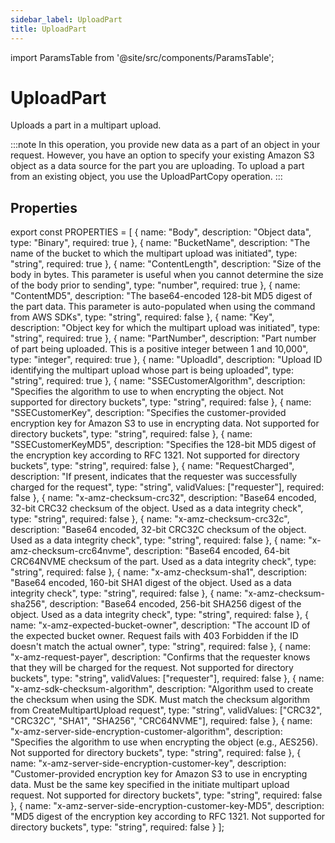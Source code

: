 ```yaml
---
sidebar_label: UploadPart
title: UploadPart
---
```


import ParamsTable from '@site/src/components/ParamsTable';

# UploadPart

Uploads a part in a multipart upload.

:::note
In this operation, you provide new data as a part of an object in your request. However, you have an option to specify your existing Amazon S3 object as a data source for the part you are uploading. To upload a part from an existing object, you use the UploadPartCopy operation.
:::

## Properties

export const PROPERTIES = [
  {
    name: "Body",
    description: "Object data",
    type: "Binary",
    required: true
  },
  {
    name: "BucketName",
    description: "The name of the bucket to which the multipart upload was initiated",
    type: "string",
    required: true
  },
  {
    name: "ContentLength",
    description: "Size of the body in bytes. This parameter is useful when you cannot determine the size of the body prior to sending",
    type: "number",
    required: true
  },
  {
    name: "ContentMD5",
    description: "The base64-encoded 128-bit MD5 digest of the part data. This parameter is auto-populated when using the command from AWS SDKs",
    type: "string",
    required: false
  },
  {
    name: "Key",
    description: "Object key for which the multipart upload was initiated",
    type: "string",
    required: true
  },
  {
    name: "PartNumber",
    description: "Part number of part being uploaded. This is a positive integer between 1 and 10,000",
    type: "integer",
    required: true
  },
  {
    name: "UploadId",
    description: "Upload ID identifying the multipart upload whose part is being uploaded",
    type: "string",
    required: true
  },
  {
    name: "SSECustomerAlgorithm",
    description: "Specifies the algorithm to use to when encrypting the object. Not supported for directory buckets",
    type: "string",
    required: false
  },
  {
    name: "SSECustomerKey",
    description: "Specifies the customer-provided encryption key for Amazon S3 to use in encrypting data. Not supported for directory buckets",
    type: "string",
    required: false
  },
  {
    name: "SSECustomerKeyMD5",
    description: "Specifies the 128-bit MD5 digest of the encryption key according to RFC 1321. Not supported for directory buckets",
    type: "string",
    required: false
  },
  {
    name: "RequestCharged",
    description: "If present, indicates that the requester was successfully charged for the request",
    type: "string",
    validValues: ["requester"],
    required: false
  },
  {
    name: "x-amz-checksum-crc32",
    description: "Base64 encoded, 32-bit CRC32 checksum of the object. Used as a data integrity check",
    type: "string",
    required: false
  },
  {
    name: "x-amz-checksum-crc32c",
    description: "Base64 encoded, 32-bit CRC32C checksum of the object. Used as a data integrity check",
    type: "string",
    required: false
  },
  {
    name: "x-amz-checksum-crc64nvme",
    description: "Base64 encoded, 64-bit CRC64NVME checksum of the part. Used as a data integrity check",
    type: "string",
    required: false
  },
  {
    name: "x-amz-checksum-sha1",
    description: "Base64 encoded, 160-bit SHA1 digest of the object. Used as a data integrity check",
    type: "string",
    required: false
  },
  {
    name: "x-amz-checksum-sha256",
    description: "Base64 encoded, 256-bit SHA256 digest of the object. Used as a data integrity check",
    type: "string",
    required: false
  },
  {
    name: "x-amz-expected-bucket-owner",
    description: "The account ID of the expected bucket owner. Request fails with 403 Forbidden if the ID doesn't match the actual owner",
    type: "string",
    required: false
  },
  {
    name: "x-amz-request-payer",
    description: "Confirms that the requester knows that they will be charged for the request. Not supported for directory buckets",
    type: "string",
    validValues: ["requester"],
    required: false
  },
  {
    name: "x-amz-sdk-checksum-algorithm",
    description: "Algorithm used to create the checksum when using the SDK. Must match the checksum algorithm from CreateMultipartUpload request",
    type: "string",
    validValues: ["CRC32", "CRC32C", "SHA1", "SHA256", "CRC64NVME"],
    required: false
  },
  {
    name: "x-amz-server-side-encryption-customer-algorithm",
    description: "Specifies the algorithm to use when encrypting the object (e.g., AES256). Not supported for directory buckets",
    type: "string",
    required: false
  },
  {
    name: "x-amz-server-side-encryption-customer-key",
    description: "Customer-provided encryption key for Amazon S3 to use in encrypting data. Must be the same key specified in the initiate multipart upload request. Not supported for directory buckets",
    type: "string",
    required: false
  },
  {
    name: "x-amz-server-side-encryption-customer-key-MD5",
    description: "MD5 digest of the encryption key according to RFC 1321. Not supported for directory buckets",
    type: "string",
    required: false
  }
];

<ParamsTable parameters={PROPERTIES} /> 